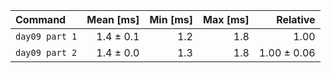 | Command | Mean [ms] | Min [ms] | Max [ms] | Relative |
|:---|---:|---:|---:|---:|
| `day09 part 1` | 1.4 ± 0.1 | 1.2 | 1.8 | 1.00 |
| `day09 part 2` | 1.4 ± 0.0 | 1.3 | 1.8 | 1.00 ± 0.06 |
